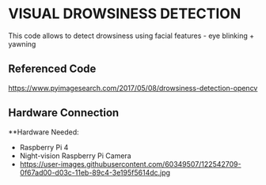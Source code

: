 # VISUAL DROWSINESS DETECTION
This code allows to detect drowsiness using facial features - eye blinking + yawning

## Referenced Code
https://www.pyimagesearch.com/2017/05/08/drowsiness-detection-opencv

## Hardware Connection
**Hardware Needed: 
- Raspberry Pi 4
- Night-vision Raspberry Pi Camera
- https://user-images.githubusercontent.com/60349507/122542709-0f67ad00-d03c-11eb-89c4-3e195f5614dc.jpg
